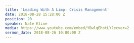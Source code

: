 ```yaml
---
title: 'Leading With A Limp: Crisis Management'
date: 2018-08-28 15:28:00 Z
position: 20
speaker: Nate Kline
media: https://www.youtube.com/embed/YBwlqEhotLY?ecver=2
sermon_date: 2018-08-26 10:00:00 Z
---
```


